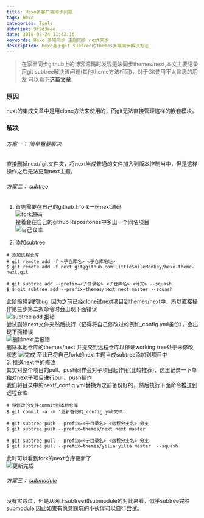 ```yaml
---
title: Hexo多客户端同步问题
tags: Hexo
categories: Tools
abbrlink: 9f9d3eee
date: 2018-08-24 11:42:16
keywords: Hexo 多端同步 主题同步 next同步
description: Hexo基于git subtree的themes多端同步解决方法
---
```

>在家里同步github上的博客源码时发现无法同步themes/next,本文主要记录用git subtree解决该问题(其他theme方法相同)，对于Git使用不太熟悉的朋友
>可以看下[这篇文章 ][5421a066]

  [5421a066]: http://iissnan.com/progit/ "Pro Git"
### 原因  
next的集成文章中是用clone方法来使用的，而git无法直接管理这样的嵌套模块。 

<!-- more --> 
### 解决
######  方案一： 简单粗暴解决 
  直接删掉next/.git文件夹，将next当成普通的文件加入到版本控制当中，但是这样操作之后无法更新next主题。
######  方案二： subtree
1. 首先需要在自己的github上fork一份next源码  
  ![fork源码](https://user-gold-cdn.xitu.io/2018/8/27/1657a33d797b3d51?w=920&h=246&f=png&s=22592)  
  接着会在自己的github Repositories中多出一个同名项目    
  ![自己仓库](https://user-gold-cdn.xitu.io/2018/8/27/1657a34c2682fb3d?w=976&h=190&f=png&s=13651) 

2. 添加subtree  
  ``` 
  # 添加远程仓库 
  # git remote add -f <子仓库名> <子仓库地址>
  $ git remote add -f next git@github.com:LittleSmileMonkey/hexo-theme-next.git
  
  # git subtree add --prefix=<子目录名> <子仓库名> <分支> --squash
  $ $ git subtree add --prefix=themes/next next master --squash
  ```
  此阶段碰到的bug:
  因为之前已经clone过next项目到themes/next中，所以直接操作第三步第二条命令时会出现下面错误  
  ![subtree add 报错](https://user-gold-cdn.xitu.io/2018/8/27/1657a3569761775f?w=468&h=65&f=png&s=5589)  
  尝试删除next文件夹然后执行（记得将自己修改过的例如_config.yml备份），会出现下面错误  
  ![删除next后报错](https://user-gold-cdn.xitu.io/2018/8/27/1657a35d8c59ed9a?w=453&h=52&f=png&s=5521)  
  删除本地仓库的themes/next 并提交到远程仓库以保证working tree处于未修改状态
  ![完成](https://user-gold-cdn.xitu.io/2018/8/27/1657a361cab89ed2?w=468&h=86&f=png&s=6193)
  至此已将自己fork的next主题当成subtree添加到项目中  
3. 推送next中的修改  
  其实对整个项目的pull、push同样会对子项目起作用(比较推荐)，这里记录一下单独对next子项目进行pull、push操作  
  我们将目录中的next/_config.yml替换为之前备份好的，然后执行下面命令推送到远程仓库
  ```
  # 将修改的文件commit到本地仓库
  $ git commit -a -m '更新备份的_config.yml文件'
  
  # git subtree push --prefix=<子目录名> <远程分支名> 分支
  $ git subtree push --prefix=themes/next next master  
  
  # git subtree pull --prefix=<子目录名> <远程分支名> 分支
  $ git subtree pull --prefix=themes/yilia yilia master  --squash
  ```
  此时可以看到fork的next仓库更新了  
  ![更新完成](https://user-gold-cdn.xitu.io/2018/8/27/1657a366035fb854?w=1131&h=50&f=png&s=5383) 
   
######  方案三： [submodule][76531f62] 
没有实践过，但是从网上subtree和submodule的对比来看，似乎subtree完胜submodule,因此如果有愿意踩坑的小伙伴可以自行尝试。

[76531f62]: https://git-scm.com/book/zh/v2/Git-%E5%B7%A5%E5%85%B7-%E5%AD%90%E6%A8%A1%E5%9D%97 "submodule"
